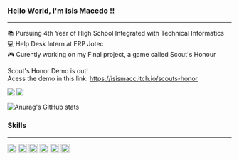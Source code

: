 ### Hello World, I'm Isis Macedo !! 
------------------------------------
:books: Pursuing 4th Year of High School Integrated with Technical Informatics <br>
:computer: Help Desk Intern at ERP Jotec <br>
🎮 Curently working on my Final project, a game called Scout's Honour

Scout's Honor Demo is out! <br>
Acess the demo in this link: https://isismacc.itch.io/scouts-honor

[<img src="https://img.shields.io/badge/linkedin-%230077B5.svg?&style=for-the-badge&logo=linkedin&logoColor=white" />](https://www.linkedin.com/in/isis-macedo-aa515920b/) 
[<img src ="https://img.shields.io/badge/instagram-%23E4405F.svg?&style=for-the-badge&logo=instagram&logoColor=white">](https://www.instagram.com/isis_macedoinfo/)
		


![Anurag's GitHub stats](https://github-readme-stats.vercel.app/api?username=isismodd&show_icons=true&theme=radical)


### Skills
-------------------------------------------------
<code><img height= "20" src="https://img.shields.io/badge/.NET-512BD4?style=for-the-badge&logo=dotnet&logoColor=white"></code>
<code><img height= "20" src="https://img.shields.io/badge/C%23-239120?style=for-the-badge&logo=c-sharp&logoColor=white"></code>
<code><img height= "20" src="https://img.shields.io/badge/JavaScript-323330?style=for-the-badge&logo=javascript&logoColor=F7DF1E"></code>
<code><img height= "20" src="https://img.shields.io/badge/Python-FFD43B?style=for-the-badge&logo=python&logoColor=blue"></code>
<code><img height= "20" src="https://img.shields.io/badge/HTML5-E34F26?style=for-the-badge&logo=html5&logoColor=white"></code>
<code><img height= "20" src="https://img.shields.io/badge/Oracle-F80000?style=for-the-badge&logo=Oracle&logoColor=white"></code>
